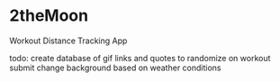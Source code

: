 # 2theMoon
Workout Distance Tracking App

todo:
create database of gif links and quotes to randomize on workout submit
change background based on weather conditions
